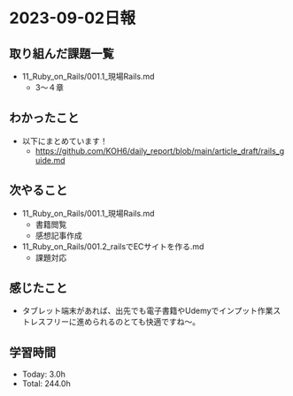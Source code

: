 # 2023-09-02日報

## 取り組んだ課題一覧
* 11_Ruby_on_Rails/001.1_現場Rails.md
  * 3〜４章

## わかったこと
* 以下にまとめています！
  * https://github.com/KOH6/daily_report/blob/main/article_draft/rails_guide.md

## 次やること
* 11_Ruby_on_Rails/001.1_現場Rails.md
  * 書籍閲覧
  * 感想記事作成
* 11_Ruby_on_Rails/001.2_railsでECサイトを作る.md
  * 課題対応

## 感じたこと
* タブレット端末があれば、出先でも電子書籍やUdemyでインプット作業ストレスフリーに進められるのとても快適ですね〜。

## 学習時間
* Today: 3.0h
* Total: 244.0h